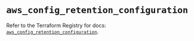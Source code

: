 # `aws_config_retention_configuration`

Refer to the Terraform Registry for docs: [`aws_config_retention_configuration`](https://registry.terraform.io/providers/hashicorp/aws/5.49.0/docs/resources/config_retention_configuration).
